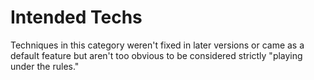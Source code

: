 # Intended Techs

Techniques in this category weren't fixed in later versions or came as a default feature but aren't too obvious to be considered strictly "playing under the rules."
